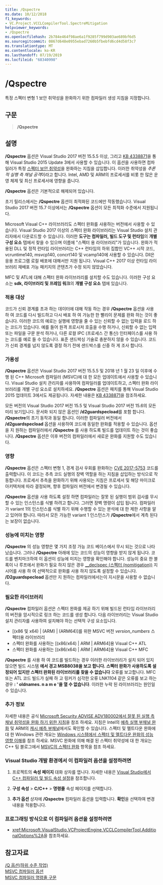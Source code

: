 ```yaml
---
title: /Qspectre
ms.date: 10/12/2018
f1_keywords:
- VC.Project.VCCLCompilerTool.SpectreMitigation
helpviewer_keywords:
- /Qspectre
ms.openlocfilehash: 2b784e464f98ae6a1f9285f799d903ae689bf6d5
ms.sourcegitcommit: 0867d648e0955ebad7260b5fbebfd6cd4d58f3c7
ms.translationtype: MT
ms.contentlocale: ko-KR
ms.lasthandoff: 07/19/2019
ms.locfileid: "68340998"
---
```

# <a name="qspectre"></a>/Qspectre

특정 스펙터 변형 1 보안 취약성을 완화하기 위한 컴파일러 생성 지침을 지정합니다.

## <a name="syntax"></a>구문

> **/Qspectre**

## <a name="remarks"></a>설명

**/Qspectre** 옵션은 Visual Studio 2017 버전 15.5.5 이상, 그리고 [KB 4338871](https://support.microsoft.com/help/4338871/visual-studio-2015-update-3-spectre-variant-1-toolset-qspectre)을 통해 Visual Studio 2015 Update 3에서 사용할 수 있습니다. 이 옵션을 사용하면 컴파일러가 특정 [스펙터 보안 취약성](https://spectreattack.com/spectre.pdf)을 완화하는 지침을 삽입합니다. 이러한 취약성을 *추론적 실행 측 채널 공격*이라고 합니다. Intel, AMD 및 ARM의 프로세서를 비롯 한 많은 운영 체제 및 최신 프로세서에 영향을 줍니다.

**/Qspectre** 옵션은 기본적으로 해제되어 있습니다.

초기 릴리스에서는 **/Qspectre** 옵션이 최적화된 코드에만 작동했습니다. Visual Studio 2017 버전 15.7 이상에서는 **/Qspectre** 옵션이 모든 최적화 수준에서 지원됩니다.

Microsoft Visual C++ 라이브러리도 스펙터 완화를 사용하는 버전에서 사용할 수 있습니다. Visual Studio 2017 이상의 스펙터 완화 라이브러리는 Visual Studio 설치 관리자에서 다운로드할 수 있습니다. 이러한 **도구는 컴파일러, 빌드 도구 및 런타임**의 **개별 구성 요소** 탭에서 찾을 수 있으며 이름에 "스펙터 용 라이브러리"가 있습니다. 완화가 적용된 DLL 및 정적 런타임 라이브러리는 C++ 런타임의 하위 집합인 VC++ 시작 코드, vcruntime140, msvcp140, concrt140 및 vcamp140에 사용할 수 있습니다. Dll은 응용 프로그램 로컬 배포에 대해서만 지원 됩니다. Visual C++ 2017 이상 런타임 라이브러리 재배포 가능 패키지의 콘텐츠가 수정 되지 않았습니다.

MFC 및 ATL에 대해 스펙터 완화 라이브러리를 설치할 수도 있습니다. 이러한 구성 요소는 **sdk, 라이브러리 및 프레임 워크**의 **개별 구성 요소** 탭에 있습니다.

### <a name="applicability"></a>적용 대상

코드가 신뢰 경계를 초과 하는 데이터에 대해 작동 하는 경우 **/Qspectre** 옵션을 사용 하 여 코드를 다시 빌드하고 다시 배포 하 여 가능한 한 빨리이 문제를 완화 하는 것이 좋습니다. 이러한 코드의 예로는 실행에 영향을 줄 수 있는 신뢰할 수 없는 입력을 로드 하는 코드가 있습니다. 예를 들어 원격 프로시저 호출을 수행 하거나, 신뢰할 수 없는 입력 또는 파일을 구문 분석 하거나, 다른 로컬 IPC (프로세스 간 통신) 인터페이스를 사용 하는 코드를 예로 들 수 있습니다. 표준 샌드박싱 기술로 충분하지 않을 수 있습니다. 코드가 신뢰 경계를 넘지 않도록 결정 하기 전에 샌드박스를 신중 하 게 조사 합니다.

### <a name="availability"></a>가용성

**/Qspectre** 옵션은 Visual Studio 2017 버전 15.5.5 및 2018 년 1 월 23 일 이후에 수행 된 C++ Microsoft 컴파일러 (MSVC)에 대 한 모든 업데이트에서 사용할 수 있습니다. Visual Studio 설치 관리자를 사용하여 컴파일러를 업데이트하고, 스펙터 완화 라이브러리를 개별 구성 요소로 설치하세요. **/Qspectre** 옵션은 패치를 통해 Visual Studio 2015 업데이트 3에서도 제공됩니다. 자세한 내용은 [KB 4338871](https://support.microsoft.com/help/4338871)을 참조하세요.

모든 버전의 Visual Studio 2017 버전 15.5 및 Visual Studio 2017 버전 15.6의 모든 미리 보기입니다. 문서화 되지 않은 옵션인 **/d2guardspecload**를 포함 합니다. **/Qspectre**의 초기 동작과 동일 합니다. 이러한 컴파일러 버전에서 **/d2guardspecload** 옵션을 사용하여 코드에 동일한 완화를 적용할 수 있습니다. 옵션을 지 원하는 컴파일러에서 **/Qspectre** 를 사용 하도록 빌드를 업데이트 하는 것이 좋습니다. **/Qspectre** 옵션은 이후 버전의 컴파일러에서 새로운 완화를 지원할 수도 있습니다.

### <a name="effect"></a>영향

**/Qspectre** 옵션은 스펙터 변형 1, 경계 검사 우회를 완화하는 [CVE 2017-5753](https://nvd.nist.gov/vuln/detail/CVE-2017-5753) 코드를 출력합니다. 이 코드는 추측 코드 실행의 장벽 역할을 하는 지침을 삽입하는 방식으로 작동합니다. 프로세서 추측을 완화하기 위해 사용되는 지침은 프로세서 및 해당 마이크로 아키텍처에 따라 결정되며, 향후 컴파일러 버전에서 변경될 수 있습니다.

**/Qspectre** 옵션을 사용 하도록 설정 하면 컴파일러는 잘못 된 실행이 범위 검사를 무시할 수 있는 인스턴스를 식별 하려고 합니다. 그러면 장벽 명령이 삽입 됩니다. 컴파일러가 variant 1의 인스턴스를 식별 하기 위해 수행할 수 있는 분석에 대 한 제한 사항을 알고 있어야 합니다. 따라서 모든 가능한 variant 1 인스턴스가 **/Qspectre**에서 계측 된다는 보장이 없습니다.

### <a name="performance-impact"></a>성능에 미치는 영향

**/Qspectre** 의 성능 영향은 몇 가지 조정 가능 코드 베이스에서 무시 되는 것으로 나타났습니다. 그러나 **/Qspectre** 아래에 있는 코드의 성능이 영향을 받지 않게 됩니다. 코드를 벤치마크하여 이 옵션이 성능에 미치는 영향을 확인해야 합니다. 성능이 중요 한 블록이 나 루프에서 완화가 필요 하지 않은 경우 [__declspec (스펙터 (nomitigation))](../../cpp/spectre.md) 지시어를 사용 하 여 선택적으로 완화를 사용 하지 않도록 설정할 수 있습니다. **/D2guardspecload** 옵션만 지 원하는 컴파일러에서는이 지시문을 사용할 수 없습니다.

### <a name="required-libraries"></a>필요한 라이브러리

**/Qspectre** 컴파일러 옵션은 스펙터 완화를 제공 하기 위해 빌드된 런타임 라이브러리의 버전을 암시적으로 링크 하는 코드를 생성 합니다. 다음 라이브러리는 Visual Studio 설치 관리자를 사용하여 설치해야 하는 선택적 구성 요소입니다.

- \[(x86 및 x64) | (ARM) | (ARM64)]를 위한 MSVC 버전 *version_numbers* 스펙터용 라이브러리
- 스펙터 완화를 사용하는 \[(x86/x64) | ARM | ARM64]용 Visual C++ ATL
- 스펙터 완화를 사용하는 \[(x86/x64) | ARM | ARM64]용 Visual C++ MFC

**/Qspectre** 를 사용 하 여 코드를 빌드하는 경우 이러한 라이브러리가 설치 되어 있지 않으면 빌드 시스템 **에서 경고 MSB8038을 보고 합니다. 스펙터 완화가 사용하도록 설정되어 있지만 스펙터 완화된 라이브러리를 찾을 수 없습니다** 오류를 보고합니다. MFC 또는 ATL 코드 빌드가 실패 하 고 링커가 심각한 오류 LNK1104 같은 오류를 보고 하는 경우 **: ' oldnames. n a m e '을 열 수 없습니다**. 이러한 누락 된 라이브러리는 원인일 수 있습니다.

### <a name="additional-information"></a>추가 정보

자세한 내용은 공식 [Microsoft Security ADVISE ADV180002에서 잘못 된 실행 측 채널 취약성을 완화 하기 위한 지침](https://portal.msrc.microsoft.com/en-US/security-guidance/advisory/ADV180002)을 참조 하세요. 지침은 Intel의 [예측 실행 부채널 완화](https://software.intel.com/sites/default/files/managed/c5/63/336996-Speculative-Execution-Side-Channel-Mitigations.pdf) 및 ARM의 [캐시 예측 부채널](https://developer.arm.com/-/media/Files/pdf/Cache_Speculation_Side-channels.pdf)에서도 확인할 수 있습니다. 스펙터 및 멜트다운 완화에 대 한 Windows 관련 개요는 [Windows 시스템에서 스펙터 및 멜트다운 완화의 성능 영향 이해](https://www.microsoft.com/security/blog/2018/01/09/understanding-the-performance-impact-of-spectre-and-meltdown-mitigations-on-windows-systems/)를 참조 하세요. MSVC 완화에 의해 해결 된 스펙터 취약성에 대 한 개요는 C++ 팀 블로그에서 [MSVC의 스펙터 완화](https://devblogs.microsoft.com/cppblog/spectre-mitigations-in-msvc./) 항목을 참조 하세요.

### <a name="to-set-this-compiler-option-in-the-visual-studio-development-environment"></a>Visual Studio 개발 환경에서 이 컴파일러 옵션을 설정하려면

1. 프로젝트의 **속성 페이지** 대화 상자를 엽니다. 자세한 내용은 [Visual Studio에서 C++ 컴파일러 및 빌드 속성 설정](../working-with-project-properties.md)을 참조합니다.

1. **구성 속성** > **C/C++**  > **명령줄** 속성 페이지를 선택합니다.

1. **추가 옵션** 상자에 **/Qspectre** 컴파일러 옵션을 입력합니다. **확인**을 선택하여 변경 내용을 적용합니다.

### <a name="to-set-this-compiler-option-programmatically"></a>프로그래밍 방식으로 이 컴파일러 옵션을 설정하려면

- <xref:Microsoft.VisualStudio.VCProjectEngine.VCCLCompilerTool.AdditionalOptions%2A>을 참조하세요.

## <a name="see-also"></a>참고자료

[/Q 옵션(하위 수준 작업)](q-options-low-level-operations.md)<br/>
[MSVC 컴파일러 옵션](compiler-options.md)<br/>
[MSVC 컴파일러 명령줄 구문](compiler-command-line-syntax.md)
